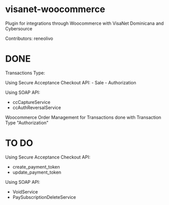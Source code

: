 # visanet-woocommerce
Plugin for integrations through Woocommerce with VisaNet Dominicana and Cybersource

Contributors: reneolivo

# DONE

Transactions Type:

Using Secure Acceptance Checkout API:
      - Sale
      - Authorization

Using SOAP API:
- ccCaptureService
- ccAuthReversalService

Woocommerce Order Management for Transactions done with Transaction Type "Authorization"


# TO DO

Using Secure Acceptance Checkout API:
  - create_payment_token
  - update_payment_token

Using SOAP API:
  - VoidService
  - PaySubscriptionDeleteService

